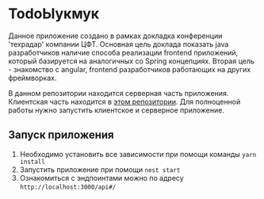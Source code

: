 # TodoЫукмук

Данное приложение создано в рамках докладка конференции 'техрадар' компании ЦФТ.
Основная цель доклада показать java разработчиков наличие способа реализации frontend приложений,
который базируется на аналогичных со Spring концепциях.
Вторая цель - знакомство с angular, frontend разработчиков работающих на других фреймворках.

В данном репозитории находится серверная часть приложения. Клиентская часть находится в [этом репозитории](https://github.com/Kovarniy/todo-client).
Для полноценной работы нужно запустить клиентское и серверное приложение.

## Запуск приложения
1. Необходимо установить все зависимости при помощи команды `yarn install`
2. Запустить приложение при помощи `nest start`
3. Ознакомиться с эндпоинтами можно по адресу `http://localhost:3000/api#/`